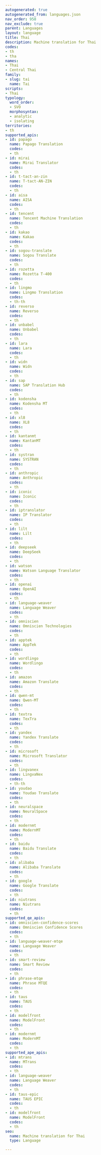 ```yaml
---
autogenerated: true
autogenerated_from: languages.json
nav_order: 958
nav_exclude: true
parent: Languages
layout: language
title: Thai
description: Machine translation for Thai
codes:
- th
- tha
names:
- Thai
- Central Thai
family:
- slug: tai
  name: Tai
scripts:
- Thai
typology:
  word_order:
  - SVO
  morphosyntax:
  - analytic
  - isolating
territories:
- th
supported_apis:
- id: papago
  name: Papago Translation
  codes:
  - th
- id: mirai
  name: Mirai Translator
  codes:
  - th
- id: t-tact-an-zin
  name: T-tact-AN-ZIN
  codes:
  - th
- id: aisa
  name: AISA
  codes:
  - th
- id: tencent
  name: Tencent Machine Translation
  codes:
  - th
- id: kakao
  name: Kakao
  codes:
  - th
- id: sogou-translate
  name: Sogou Translate
  codes:
  - th
- id: rozetta
  name: Rozetta T-400
  codes:
  - th
- id: lingmo
  name: Lingmo Translation
  codes:
  - th-th
- id: reverso
  name: Reverso
  codes:
  - th
- id: unbabel
  name: Unbabel
  codes:
  - th
- id: lara
  name: Lara
  codes:
  - th
- id: widn
  name: Widn
  codes:
  - th
- id: sap
  name: SAP Translation Hub
  codes:
  - th
- id: kodensha
  name: Kodensha MT
  codes:
  - th
- id: xl8
  name: XL8
  codes:
  - th
- id: kantanmt
  name: KantanMT
  codes:
  - th
- id: systran
  name: SYSTRAN
  codes:
  - th
- id: anthropic
  name: Anthropic
  codes:
  - th
- id: iconic
  name: Iconic
  codes:
  - th
- id: iptranslator
  name: IP Translator
  codes:
  - th
- id: lilt
  name: Lilt
  codes:
  - th
- id: deepseek
  name: DeepSeek
  codes:
  - th
- id: watson
  name: Watson Language Translator
  codes:
  - th
- id: openai
  name: OpenAI
  codes:
  - th
- id: language-weaver
  name: Language Weaver
  codes:
  - th
- id: omniscien
  name: Omniscien Technologies
  codes:
  - th
- id: apptek
  name: AppTek
  codes:
  - th
- id: wordlingo
  name: Wordlingo
  codes:
  - th
- id: amazon
  name: Amazon Translate
  codes:
  - th
- id: qwen-mt
  name: Qwen-MT
  codes:
  - th
- id: textra
  name: TexTra
  codes:
  - th
- id: yandex
  name: Yandex Translate
  codes:
  - th
- id: microsoft
  name: Microsoft Translator
  codes:
  - th
- id: lingvanex
  name: LingvaNex
  codes:
  - th-th
- id: youdao
  name: Youdao Translate
  codes:
  - th
- id: neuralspace
  name: NeuralSpace
  codes:
  - th
- id: modernmt
  name: ModernMT
  codes:
  - th
- id: baidu
  name: Baidu Translate
  codes:
  - th
- id: alibaba
  name: Alibaba Translate
  codes:
  - th
- id: google
  name: Google Translate
  codes:
  - th
- id: niutrans
  name: Niutrans
  codes:
  - th
supported_qe_apis:
- id: omniscien-confidence-scores
  name: Omniscien Confidence Scores
  codes:
  - th
- id: language-weaver-mtqe
  name: Language Weaver
  codes:
  - th
- id: smart-review
  name: Smart Review
  codes:
  - th
- id: phrase-mtqe
  name: Phrase MTQE
  codes:
  - th
- id: taus
  name: TAUS
  codes:
  - th
- id: modelfront
  name: ModelFront
  codes:
  - th
- id: modernmt
  name: ModernMT
  codes:
  - th
supported_ape_apis:
- id: mtrans
  name: MTrans
  codes:
  - th
- id: language-weaver
  name: Language Weaver
  codes:
  - th
- id: taus-epic
  name: TAUS EPIC
  codes:
  - th
- id: modelfront
  name: ModelFront
  codes:
  - th
seo:
  name: Machine translation for Thai
  type: Language

---
```


